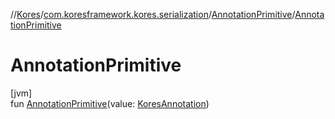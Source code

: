 //[Kores](../../../index.md)/[com.koresframework.kores.serialization](../index.md)/[AnnotationPrimitive](index.md)/[AnnotationPrimitive](-annotation-primitive.md)

# AnnotationPrimitive

[jvm]\
fun [AnnotationPrimitive](-annotation-primitive.md)(value: [KoresAnnotation](../../com.koresframework.kores.base/index.md#1394308051%2FClasslikes%2F-1216412040))
